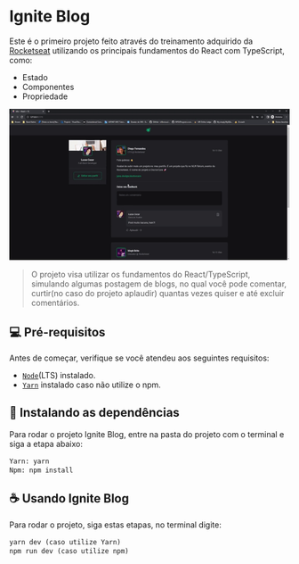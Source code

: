 
# Ignite Blog

  Este é o primeiro projeto feito através do treinamento adquirido da [Rocketseat](https://www.rocketseat.com.br/)  utilizando os principais fundamentos do React com TypeScript, como: 
  
 - Estado
 - Componentes
 -  Propriedade

<img  src="imagem.gif"  alt="Imagem do projeto">

  

> O projeto visa utilizar os fundamentos do React/TypeScript, simulando algumas postagem de blogs, no qual você pode comentar, curtir(no caso do projeto aplaudir) quantas vezes quiser e até excluir comentários.

  
  

## 💻 Pré-requisitos

  

Antes de começar, verifique se você atendeu aos seguintes requisitos:

* [`Node`](https://nodejs.org/en)(LTS) instalado. 
* [`Yarn`](https://yarnpkg.com/) instalado caso não utilize o npm.
  

## 🚀 Instalando as dependências
  
Para rodar o projeto Ignite Blog, entre na pasta do projeto com o terminal e siga a etapa abaixo:

  ```
Yarn: yarn
Npm: npm install
```

  

## ☕ Usando Ignite Blog


  

Para rodar o projeto, siga estas etapas, no terminal digite:

  

```
yarn dev (caso utilize Yarn)
npm run dev (caso utilize npm)
```

  


  
